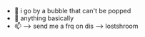 - 💭 i go by a bubble that can't be popped
- 👀 anything basically
- 📫 --> send me a frq on dis --> lostshroom
